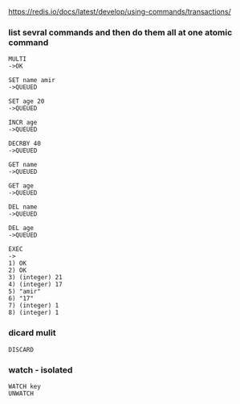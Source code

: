 https://redis.io/docs/latest/develop/using-commands/transactions/

### list sevral commands and then do them all at one atomic command

    MULTI 
    ->OK
    
    SET name amir
    ->QUEUED
    
    SET age 20
    ->QUEUED
    
    INCR age
    ->QUEUED
    
    DECRBY 40
    ->QUEUED
    
    GET name
    ->QUEUED
    
    GET age
    ->QUEUED
    
    DEL name
    ->QUEUED
    
    DEL age
    ->QUEUED
    
    EXEC
    ->
    1) OK
    2) OK
    3) (integer) 21
    4) (integer) 17
    5) "amir"
    6) "17"
    7) (integer) 1
    8) (integer) 1

### dicard mulit
    DISCARD

### watch - isolated 
    WATCH key
    UNWATCH
    
